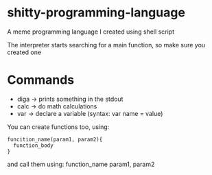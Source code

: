 # shitty-programming-language
A meme programming language I created using shell script

The interpreter starts searching for a main function, so make sure you created one

# Commands
- diga -> prints something in the stdout
- calc -> do math calculations
- var  -> declare a variable (syntax: var name = value)

You can create functions too, using: 

    funcition_name(param1, param2){
      function_body
    }

and call them using:    function_name param1, param2

